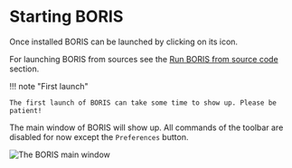 

# Starting BORIS


Once installed BORIS can be launched by clicking on its icon.


For launching BORIS from sources see the [Run BORIS from source code](https://www.boris.unito.it/pages/run_from_source_code.html) section.


!!! note "First launch"

    The first launch of BORIS can take some time to show up. Please be patient!

The main window of BORIS will show up. All commands of the toolbar are disabled for now except the `Preferences` button.

![The BORIS main window](https://boris.readthedocs.io/en/latest/_images/main_window_empty.png)
